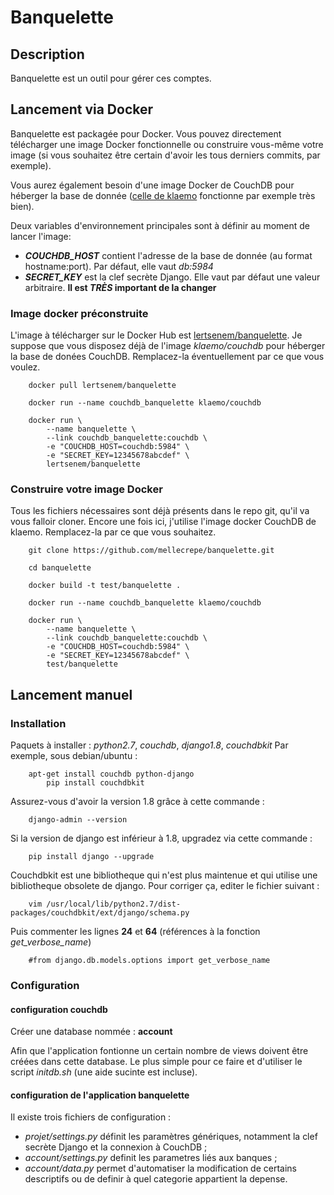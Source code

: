 # Banquelette 

## Description 
Banquelette est un outil pour gérer ces comptes.

## Lancement via Docker
Banquelette est packagée pour Docker. Vous pouvez directement télécharger une
image Docker fonctionnelle ou construire vous-même votre image (si vous
souhaitez être certain d'avoir les tous derniers commits, par exemple).

Vous aurez également besoin d'une image Docker de CouchDB pour héberger la base
de donnée ([celle de klaemo](https://hub.docker.com/r/klaemo/couchdb)
fonctionne par exemple très bien).

Deux variables d'environnement principales sont à définir au moment de lancer
l'image:

- ***COUCHDB_HOST*** contient l'adresse de la base de donnée (au format
  hostname:port). Par défaut, elle vaut *db:5984*
- ***SECRET_KEY*** est la clef secrète Django. Elle vaut par défaut une valeur
  arbitraire. **Il est _TRÈS_ important de la changer**

### Image docker préconstruite

L'image à télécharger sur le Docker Hub est
[lertsenem/banquelette](https://hub.docker.com/r/lertsenem/banquelette). Je
suppose que vous disposez déjà de l'image *klaemo/couchdb* pour héberger la
base de donées CouchDB. Remplacez-la éventuellement par ce que vous voulez.

```
	docker pull lertsenem/banquelette

	docker run --name couchdb_banquelette klaemo/couchdb

	docker run \
		--name banquelette \
		--link couchdb_banquelette:couchdb \
		-e "COUCHDB_HOST=couchdb:5984" \
		-e "SECRET_KEY=12345678abcdef" \
		lertsenem/banquelette
```


### Construire votre image Docker

Tous les fichiers nécessaires sont déjà présents dans le repo git, qu'il va
vous falloir cloner. Encore une fois ici, j'utilise l'image docker CouchDB de
klaemo. Remplacez-la par ce que vous souhaitez.

```
	git clone https://github.com/mellecrepe/banquelette.git

	cd banquelette

	docker build -t test/banquelette .

	docker run --name couchdb_banquelette klaemo/couchdb

	docker run \
		--name banquelette \
		--link couchdb_banquelette:couchdb \
		-e "COUCHDB_HOST=couchdb:5984" \
		-e "SECRET_KEY=12345678abcdef" \
		test/banquelette
```

## Lancement manuel
### Installation 
Paquets à installer : *python2.7*, *couchdb*, *django1.8*, *couchdbkit*
Par exemple, sous debian/ubuntu :
```
	apt-get install couchdb python-django 
        pip install couchdbkit
```

Assurez-vous d'avoir la version 1.8 grâce à cette commande :
```
	django-admin --version
```

Si la version de django est inférieur à 1.8, upgradez via cette commande :
```
	pip install django --upgrade
```

Couchdbkit est une bibliotheque qui n'est plus maintenue et qui utilise une
bibliotheque obsolete de django.
Pour corriger ça, editer le fichier suivant :
```
	vim /usr/local/lib/python2.7/dist-packages/couchdbkit/ext/django/schema.py
```

Puis commenter les lignes **24** et **64** (références à la fonction *get_verbose_name*)
```
	#from django.db.models.options import get_verbose_name
```


### Configuration
#### configuration couchdb
Créer une database nommée : **account**

Afin que l'application fontionne un certain nombre de views doivent être créées
dans cette database. Le plus simple pour ce faire et d'utiliser le script
*initdb.sh* (une aide sucinte est incluse).

#### configuration de l'application banquelette
Il existe trois fichiers de configuration :

- *projet/settings.py*  définit les paramètres génériques, notamment la clef
  secrète Django et la connexion à CouchDB ;
- *account/settings.py* definit les parametres liés aux banques ;
- *account/data.py* permet d'automatiser la modification de certains
  descriptifs ou de definir à quel categorie appartient la depense.
 

